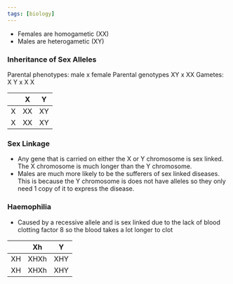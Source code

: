 ```yaml
---
tags: [biology]
---
```

- Females are homogametic (XX)
- Males are heterogametic (XY)

### Inheritance of Sex Alleles
Parental phenotypes: male x female
Parental genotypes XY x XX
Gametes: X Y x X X

|     | X   | Y   |
| --- | --- | --- |
| X   | XX  | XY  |
| X   | XX  | XY  |

### Sex Linkage
- Any gene that is carried on either the X or Y chromosome is sex linked. The X chromosome is much longer than the Y chromosome.
- Males are much more likely to be the sufferers of sex linked diseases. This is because the Y chromosome is does not have alleles so they only need 1 copy of it to express the disease.

### Haemophilia
- Caused by a recessive allele and is sex linked due to the lack of blood clotting factor 8 so the blood takes a lot longer to clot

|     | Xh   | Y   |
| --- | ---- | --- |
| XH  | XHXh | XHY |
| XH  | XHXh | XHY |
